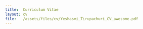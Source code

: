 ```yaml
---
title:  Curriculum Vitae
layout: cv
file:   /assets/files/cv/Yeshasvi_Tirupachuri_CV_awesome.pdf
---
```


